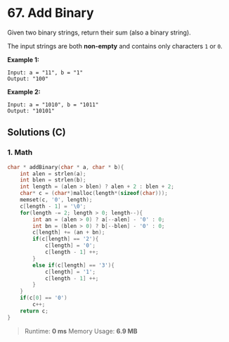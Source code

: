 # 67. Add Binary

Given two binary strings, return their sum (also a binary string).

The input strings are both **non-empty** and contains only characters `1` or `0`.

**Example 1:**

```
Input: a = "11", b = "1"
Output: "100"
```

**Example 2:**

```
Input: a = "1010", b = "1011"
Output: "10101"
```



## Solutions (C)

### 1. Math

```c
char * addBinary(char * a, char * b){
    int alen = strlen(a);
    int blen = strlen(b);
    int length = (alen > blen) ? alen + 2 : blen + 2;
    char* c = (char*)malloc(length*(sizeof(char)));
    memset(c, '0', length);
    c[length - 1] = '\0';
    for(length -= 2; length > 0; length--){
        int an = (alen > 0) ? a[--alen] - '0' : 0;
        int bn = (blen > 0) ? b[--blen] - '0' : 0;
        c[length] += (an + bn);
        if(c[length] == '2'){
            c[length] = '0';
            c[length - 1] ++;
        }
        else if(c[length] == '3'){
            c[length] = '1';
            c[length - 1] ++;
        }
    }
    if(c[0] == '0')
        c++;
    return c;
}
```

> Runtime: **0 ms** Memory Usage: **6.9 MB**
